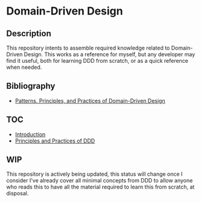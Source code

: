 # Domain-Driven Design

## Description

This repository intents to assemble required knowledge related to Domain-Driven Design. This works as a reference for
myself, but any developer may find it useful, both for learning DDD from scratch, or as a quick reference when needed.

## Bibliography

* [Patterns, Principles, and Practices of Domain-Driven Design](https://www.amazon.com/Patterns-Principles-Practices-Domain-Driven-Design/dp/1118714709)

## TOC

* [Introduction](ppp/introduction.md)
* [Principles and Practices of DDD](ppp/what_is_ddd.md)

## WIP

This repository is actively being updated, this status will change once I consider I've already cover all minimal 
concepts from DDD to allow anyone who reads this to have all the material required to learn this from scratch, at disposal. 
